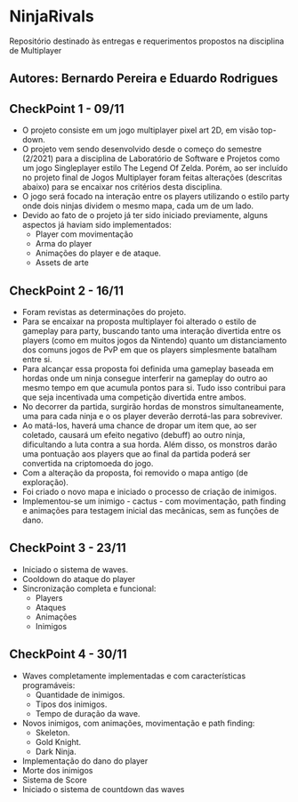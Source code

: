 # NinjaRivals
Repositório destinado às entregas e requerimentos propostos na disciplina de Multiplayer

## Autores: Bernardo Pereira e Eduardo Rodrigues

## CheckPoint 1 - 09/11
* O projeto consiste em um jogo multiplayer pixel art 2D, em visão top-down. 
* O projeto vem sendo desenvolvido desde o começo do semestre (2/2021) para a disciplina de Laboratório de Software e Projetos como um jogo Singleplayer estilo The Legend Of Zelda. Porém, ao ser incluído no projeto final de Jogos Multiplayer foram feitas alterações (descritas abaixo) para se encaixar nos critérios desta disciplina.
* O jogo será focado na interação entre os players utilizando o estilo party onde dois ninjas dividem o mesmo mapa, cada um de um lado.  
* Devido ao fato de o projeto já ter sido iniciado previamente, alguns aspectos já haviam sido implementados:
	- Player com movimentação
	- Arma do player
	- Animações do player e de ataque.
	- Assets de arte
	

## CheckPoint 2 - 16/11

* Foram revistas as determinações do projeto.
* Para se encaixar na proposta multiplayer foi alterado o estilo de gameplay para party, buscando tanto uma interação divertida entre os players (como em muitos jogos da Nintendo) quanto um distanciamento dos comuns jogos de PvP em que os players simplesmente batalham entre si.
* Para alcançar essa proposta foi definida uma gameplay baseada em hordas onde um ninja consegue interferir na gameplay do outro ao mesmo tempo em que acumula pontos para si. Tudo isso contribui para que seja incentivada uma competição divertida entre ambos.
* No decorrer da partida, surgirão hordas de monstros simultaneamente, uma para cada ninja e o os player deverão derrotá-las para sobreviver.
* Ao matá-los, haverá uma chance de dropar um item que, ao ser coletado, causará um efeito negativo (debuff) ao outro ninja, dificultando a luta contra a sua horda. Além disso, os monstros darão uma pontuação aos players que ao final da partida poderá ser convertida na criptomoeda do jogo.
* Com a alteração da proposta, foi removido o mapa antigo (de exploração).
* Foi criado o novo mapa e iniciado o processo de criação de inimigos. 
* Implementou-se um inimigo - cactus - com movimentação, path finding e animações para testagem inicial das mecânicas, sem as funções de dano.


## CheckPoint 3 - 23/11

* Iniciado o sistema de waves.
* Cooldown do ataque do player <br/>
* Sincronização completa e funcional:
	* Players
	* Ataques
	* Animações
	* Inimigos



## CheckPoint 4 - 30/11
* Waves completamente implementadas e com características programáveis:
	* Quantidade de inimigos.
	* Tipos dos inimigos.
	* Tempo de duração da wave.
* Novos inimigos, com animações, movimentação e path finding:
	* Skeleton.
	* Gold Knight.
	* Dark Ninja.
* Implementação do dano do player
* Morte dos inimigos
* Sistema de Score 
* Iniciado o sistema de countdown das waves
